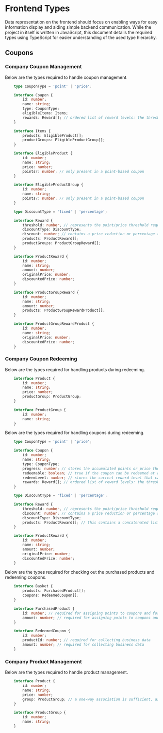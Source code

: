 # Frontend Types

Data representation on the frontend should focus on enabling ways for easy information display and aiding simple backend communication. While the project in itself is written in JavaScript, this document details the required types using TypeScript for easier understanding of the used type hierarchy.

## Coupons

### Company Coupon Management

Below are the types required to handle coupon management.

```typescript
    type CouponType = 'point' | 'price';

    interface Coupon {
        id: number;
        name: string;
        type: CouponType;
        eligibleItems: Items;
        rewards: Reward[]; // ordered list of reward levels: the thresholds must be increasing throughout
    }

    interface Items {
        products: EligibleProduct[];
        productGroups: EligibleProductGroup[];
    }

    interface EligibleProduct {
        id: number;
        name: string;
        price: number;
        points?: number; // only present in a point-based coupon
    }

    interface EligibleProductGroup {
        id: number;
        name: string;
        points?: number; // only present in a point-based coupon
    }

    type DiscountType = 'fixed' | 'percentage';

    interface Reward {
        threshold: number, // represents the point/price threshold required to redeem this reward
        discountType: DiscountType;
        discount: number; // contains a price reduction or percentage reduction depending on the reward type
        products: ProductReward[];
        productGroups: ProductGroupReward[];
    }

    interface ProductReward {
        id: number;
        name: string;
        amount: number;
        originalPrice: number;
        discountedPrice: number;
    }

    interface ProductGroupReward {
        id: number;
        name: string;
        amount: number;
        products: ProductGroupRewardProduct[];
    }

    interface ProductGroupRewardProduct {
        id: number;
        name: string;
        originalPrice: number;
        discountedPrice: number;
    }
```

### Company Coupon Redeeming

Below are the types required for handling products during redeeming.

```typescript
    interface Product {
        id: number;
        name: string;
        price: number;
        productGroup: ProductGroup;
    }

    interface ProductGroup {
        id: number;
        name: string;
    }
```

Below are the types required for handling coupons during redeeming.

```typescript
    type CouponType = 'point' | 'price';

    interface Coupon {
        id: number;
        name: string;
        type: CouponType;
        progress: number; // stores the accumulated points or price the customer has acquired up to this point
        redeemable: boolean; // true if the coupon can be redeemed at any level
        redeemLevel: number; // stores the current reward level that can be redeemed, -1 if not redeemable
        rewards: Reward[]; // ordered list of reward levels: the thresholds must be increasing throughout
    }

    type DiscountType = 'fixed' | 'percentage';

    interface Reward {
        threshold: number, // represents the point/price threshold required to redeem this reward
        discount: number; // contains a price reduction or percentage reduction depending on the reward type
        discountType: DiscountType;
        products: ProductReward[]; // this contains a concatenated list of possible single or group rewards for easy selection
    }

    interface ProductReward {
        id: number;
        name: string;
        amount: number;
        originalPrice: number;
        discountedPrice: number;
    }
```

Below are the types required for checking out the purchased products and redeeming coupons.

```typescript
    interface Basket {
        products: PurchasedProduct[];
        coupons: RedeemedCoupon[];
    }

    interface PurchasedProduct {
        id: number; // required for assigning points to coupons and for collecting business data
        amount: number; // required for assigning points to coupons and for collecting business data
    }

    interface RedeemedCoupon {
        id: number;
        productId: number; // required for collecting business data
        amount: number; // required for collecting business data
    }
```

### Company Product Management

Below are the types required to handle product management.

```typescript
    interface Product {
        id: number;
        name: string;
        price: number;
        group: ProductGroup; // a one-way association is sufficient, as the client fetches all products and filters them on the UI only
    }

    interface ProductGroup {
        id: number;
        name: string;
    }
```